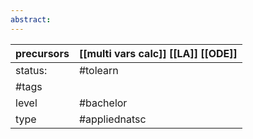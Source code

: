 ```yaml
---
abstract:
---
```

| precursors | [[multi vars calc]] [[LA]] [[ODE]] |
| ---------- | ---------------------------------------------- |
| status:    | #tolearn                                       |
| #tags      |                                                |
| level      | #bachelor                                      |
| type       | #appliednatsc                          |
